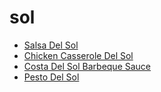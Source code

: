 # sol

 * [Salsa Del Sol](../../index/s/salsa-del-sol-2118.json)
 * [Chicken Casserole Del Sol](../../index/c/chicken-casserole-del-sol.json)
 * [Costa Del Sol Barbeque Sauce](../../index/c/costa-del-sol-barbeque-sauce.json)
 * [Pesto Del Sol](../../index/p/pesto-del-sol.json)
